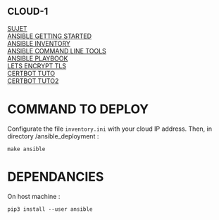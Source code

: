 ## CLOUD-1 

[SUJET](https://cdn.intra.42.fr/pdf/pdf/84883/en.subject.pdf)  
[ANSIBLE GETTING STARTED](https://docs.ansible.com/ansible/latest/getting_started/index.html)  
[ANSIBLE INVENTORY](https://docs.ansible.com/ansible/latest/inventory_guide/index.html)  
[ANSIBLE COMMAND LINE TOOLS](https://docs.ansible.com/ansible/latest/command_guide/index.html)  
[ANSIBLE PLAYBOOK](https://docs.ansible.com/ansible/latest/playbook_guide/index.html)  
[LETS ENCRYPT TLS](https://letsencrypt.org/fr/)  
[CERTBOT TUTO](https://howto.wared.fr/ubuntu-certificats-ssl-tls-certbot/)  
[CERTBOT TUTO2](https://mindsers.blog/en/post/https-using-nginx-certbot-docker/)  

# COMMAND TO DEPLOY

Configurate the file `inventory.ini` with your cloud IP address.
Then, in directory /ansible_deployment :

	make ansible

# DEPENDANCIES

On host machine :

	pip3 install --user ansible  

